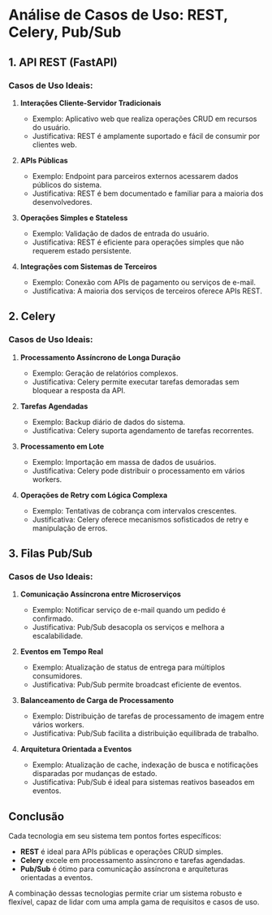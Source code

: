 # Análise de Casos de Uso: REST, Celery, Pub/Sub

## 1. API REST (FastAPI)

### Casos de Uso Ideais:
1. **Interações Cliente-Servidor Tradicionais**
   - Exemplo: Aplicativo web que realiza operações CRUD em recursos do usuário.
   - Justificativa: REST é amplamente suportado e fácil de consumir por clientes web.

2. **APIs Públicas**
   - Exemplo: Endpoint para parceiros externos acessarem dados públicos do sistema.
   - Justificativa: REST é bem documentado e familiar para a maioria dos desenvolvedores.

3. **Operações Simples e Stateless**
   - Exemplo: Validação de dados de entrada do usuário.
   - Justificativa: REST é eficiente para operações simples que não requerem estado persistente.

4. **Integrações com Sistemas de Terceiros**
   - Exemplo: Conexão com APIs de pagamento ou serviços de e-mail.
   - Justificativa: A maioria dos serviços de terceiros oferece APIs REST.

## 2. Celery

### Casos de Uso Ideais:
1. **Processamento Assíncrono de Longa Duração**
   - Exemplo: Geração de relatórios complexos.
   - Justificativa: Celery permite executar tarefas demoradas sem bloquear a resposta da API.

2. **Tarefas Agendadas**
   - Exemplo: Backup diário de dados do sistema.
   - Justificativa: Celery suporta agendamento de tarefas recorrentes.

3. **Processamento em Lote**
   - Exemplo: Importação em massa de dados de usuários.
   - Justificativa: Celery pode distribuir o processamento em vários workers.

4. **Operações de Retry com Lógica Complexa**
   - Exemplo: Tentativas de cobrança com intervalos crescentes.
   - Justificativa: Celery oferece mecanismos sofisticados de retry e manipulação de erros.

## 3. Filas Pub/Sub

### Casos de Uso Ideais:
1. **Comunicação Assíncrona entre Microserviços**
   - Exemplo: Notificar serviço de e-mail quando um pedido é confirmado.
   - Justificativa: Pub/Sub desacopla os serviços e melhora a escalabilidade.

2. **Eventos em Tempo Real**
   - Exemplo: Atualização de status de entrega para múltiplos consumidores.
   - Justificativa: Pub/Sub permite broadcast eficiente de eventos.

3. **Balanceamento de Carga de Processamento**
   - Exemplo: Distribuição de tarefas de processamento de imagem entre vários workers.
   - Justificativa: Pub/Sub facilita a distribuição equilibrada de trabalho.

4. **Arquitetura Orientada a Eventos**
   - Exemplo: Atualização de cache, indexação de busca e notificações disparadas por mudanças de estado.
   - Justificativa: Pub/Sub é ideal para sistemas reativos baseados em eventos.


## Conclusão

Cada tecnologia em seu sistema tem pontos fortes específicos:
- **REST** é ideal para APIs públicas e operações CRUD simples.
- **Celery** excele em processamento assíncrono e tarefas agendadas.
- **Pub/Sub** é ótimo para comunicação assíncrona e arquiteturas orientadas a eventos.

A combinação dessas tecnologias permite criar um sistema robusto e flexível, capaz de lidar com uma ampla gama de requisitos e casos de uso.

